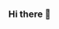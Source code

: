 ### Hi there 👋

<!--
**Kaiserpunkt/Kaiserpunkt** is a ✨ _special_ ✨ repository because its `README.md` (this file) appears on your GitHub profile.

Here are some ideas to get you started:

- 🔭 I’m currently working on Silence Roleplay
- 🌱 I’m currently learning HTML/CSS
- 📫 How to reach me: admin@innocents.eu
- ⚡ Fun fact: I’m the best
-->
